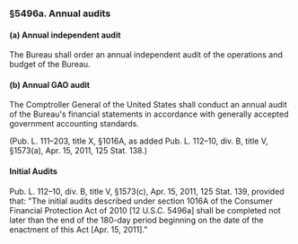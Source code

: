 ### §5496a. Annual audits ###

#### (a) Annual independent audit ####

The Bureau shall order an annual independent audit of the operations and budget of the Bureau.

#### (b) Annual GAO audit ####

The Comptroller General of the United States shall conduct an annual audit of the Bureau's financial statements in accordance with generally accepted government accounting standards.

(Pub. L. 111–203, title X, §1016A, as added Pub. L. 112–10, div. B, title V, §1573(a), Apr. 15, 2011, 125 Stat. 138.)

#### Initial Audits ####

Pub. L. 112–10, div. B, title V, §1573(c), Apr. 15, 2011, 125 Stat. 139, provided that: "The initial audits described under section 1016A of the Consumer Financial Protection Act of 2010 [12 U.S.C. 5496a] shall be completed not later than the end of the 180-day period beginning on the date of the enactment of this Act [Apr. 15, 2011]."